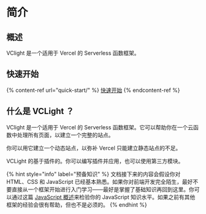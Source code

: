 # 简介

## 概述

VClight 是一个适用于 Vercel 的 Serverless 函数框架。

## 快速开始

{% content-ref url="quick-start/" %}
[快速开始](quick-start/)
{% endcontent-ref %}


## 什么是 VCLight ？

VClight 是一个适用于 Vercel 的 Serverless 函数框架。它可以帮助你在一个云函数中处理所有页面，以建立一个完整的站点。 

你可以用它建立一个动态站点，以弥补 Vercel 只能建立静态站点的不足。

VCLight 的基于插件的。你可以编写插件并应用，也可以使用第三方模块。

{% hint style="info" label="预备知识" %}
文档接下来的内容会假设你对 HTML、CSS 和 JavaScript 已经基本熟悉。如果你对前端开发完全陌生，最好不要直接从一个框架开始进行入门学习——最好是掌握了基础知识再回到这里。你可以通过这篇 [JavaScript 概述](https://developer.mozilla.org/zh-CN/docs/Web/JavaScript/A_re-introduction_to_JavaScript)来检验你的 JavaScript 知识水平。如果之前有其他框架的经验会很有帮助，但也不是必须的。
{% endhint %}
